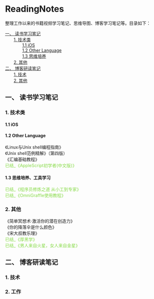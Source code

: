 <!--
[《 》 </br>>
-->

<h1>ReadingNotes</h1>

整理工作以来的书籍视频学习笔记、思维导图、博客学习笔记等。目录如下：

[一、 读书学习笔记](#1)</br>
&#8194;&#8194;&#8194;&#8194;[1. 技术类](#1.1)</br>
&#8194;&#8194;&#8194;&#8194;&#8194;&#8194;&#8194;&#8194;[1.1 iOS](#1.1.1)</br>
&#8194;&#8194;&#8194;&#8194;&#8194;&#8194;&#8194;&#8194;[1.2 Other Language](#1.1.2)</br>
&#8194;&#8194;&#8194;&#8194;&#8194;&#8194;&#8194;&#8194;[1.3 思维培养](#1.1.3)</br>
&#8194;&#8194;&#8194;&#8194;[2. 其他](#1.2)</br>
[二、 博客研读笔记](#2)</br>
&#8194;&#8194;&#8194;&#8194;[1. 技术](#2.1)</br>
&#8194;&#8194;&#8194;&#8194;[2. 其他](#2.2)</br>

<h2 id="1">一、 读书学习笔记</h2>

<h3 id="1.1">1. 技术类</h3>

<h4 id="1.1.1">1.1 iOS</h4>

<h4 id="1.1.2">1.2 Other Language</h4>
《Linux与Unix shell编程指南》                                                        </br>
《Unix shell范例精解》（第四版）                                                      </br>
《汇编基础教程》                                                                     </br>
<font color="#86DA46">已结_《AppleScript初学者(中文版)》</font>                       </br>

<h4 id="1.1.3">1.3 思维培养、工具学习</h4>
<font color="#86DA46">已结_《程序员修炼之道 从小工到专家》</font>                        </br>
<font color="#86DA46">已结_《OmniGraffle使用教程》</font>                             </br>

<h3 id="1.2">2. 其他</h3>
《简单冥想术·激活你的潜在创造力》                                                       </br>
《你的降落伞是什么颜色》                                                               </br>
《宋大叔教乐理》                                                                     </br>
<font color="#86DA46">已结_《厚黑学》</font>                                         </br>
<font color="#86DA46">已结_《男人来自火星，女人来自金星》</font>                        </br>

<h2 id="2">二、 博客研读笔记</h2>

<h3 id="2.1">1. 技术</h3>

<h3 id="2.2">2. 工作</h3>
